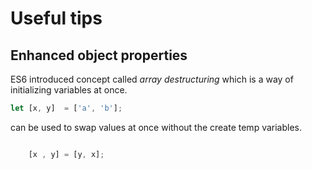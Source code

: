 # Useful tips

## Enhanced object properties 

ES6 introduced concept called *array destructuring* which is a way of initializing variables at once.

```javascript
let [x, y]  = ['a', 'b'];
```

can be used to swap values at once without the create temp variables.

```javascript

    [x , y] = [y, x];

```

